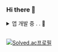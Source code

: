 ### Hi there 👋

<details>
<summary> 앱 개발 중 . . 👀</summary>

## Frontend

![](https://img.shields.io/badge/Flutter-02569B?style=for-the-badge&logo=flutter&logoColor=white)
![](https://img.shields.io/badge/Kotlin-0095D5?&style=for-the-badge&logo=kotlin&logoColor=white)

## Backend

![](https://img.shields.io/badge/Java-ED8B00?style=for-the-badge&logo=openjdk&logoColor=white)
![](https://img.shields.io/badge/Spring-6DB33F?style=for-the-badge&logo=spring&logoColor=white)
![](https://img.shields.io/badge/MySQL-005C84?style=for-the-badge&logo=mysql&logoColor=white)
![](https://img.shields.io/badge/Firebase-039BE5?style=for-the-badge&logo=Firebase&logoColor=white)
![](https://img.shields.io/badge/Amazon_AWS-FF9900?style=for-the-badge&logo=amazonaws&logoColor=white)

</details>

<br>

[![Solved.ac프로필](http://mazassumnida.wtf/api/generate_badge?boj=kyj91032)](https://solved.ac/kyj91032)
